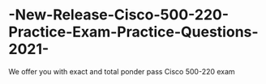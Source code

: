 # -New-Release-Cisco-500-220-Practice-Exam-Practice-Questions-2021-
We offer you with exact and total ponder pass Cisco 500-220 exam

